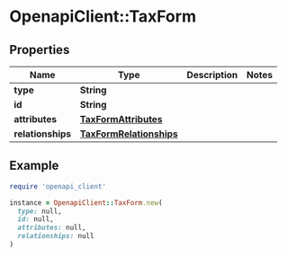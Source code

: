 # OpenapiClient::TaxForm

## Properties

| Name | Type | Description | Notes |
| ---- | ---- | ----------- | ----- |
| **type** | **String** |  |  |
| **id** | **String** |  |  |
| **attributes** | [**TaxFormAttributes**](TaxFormAttributes.md) |  |  |
| **relationships** | [**TaxFormRelationships**](TaxFormRelationships.md) |  |  |

## Example

```ruby
require 'openapi_client'

instance = OpenapiClient::TaxForm.new(
  type: null,
  id: null,
  attributes: null,
  relationships: null
)
```

